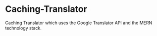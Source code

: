 # Caching-Translator
Caching Translator which uses the Google Translator API and the MERN technology stack.
